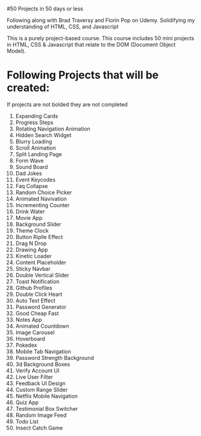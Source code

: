 #50 Projects in 50 days or less
<p>Following along with Brad Traversy and Florin Pop on Udemy. Solidifying my understanding of HTML, CSS, and Javascript</p>
<p>This is a purely project-based course. This course includes 50 mini projects in HTML, CSS & Javascript that relate to the DOM (Document Object Model). 

# Following Projects that will be created:
<p>If projects are not bolded they are not completed</p>
<ol>
  <li>Expanding Cards</li>
  <li>Progress Steps </li>
  <li>Rotating Navigation Animation</li>
  <li>Hidden Search Widget</li>
  <li>Blurry Loading</li>
  <li>Scroll Animation</li>
  <li>Split Landing Page</li>
  <li>Form Wave</li>
  <li>Sound Board</li>
  <li>Dad Jokes</li>
  <li>Event Keycodes</li>
  <li>Faq Collapse</li>
  <li>Random Choice Picker</li>
  <li>Animated Navivation</li>
  <li>Incrementing Counter</li>
  <li>Drink Water</li>
  <li>Movie App</li>
  <li>Background Slider</li>
  <li>Theme Clock</li>
  <li>Button Riplle Effect</li>
  <li>Drag N Drop</li>
  <li>Drawing App</li>
  <li>Kinetic Loader</li>
  <li>Content Placeholder</li>
  <li>Sticky Navbar</li>
  <li>Double Vertical Slider</li>
  <li>Toast Notification</li>
  <li>Github Profiles</li>
  <li>Double Click Heart</li>
  <li>Auto Text Effect</li>
  <li>Password Generator</li>
  <li>Good Cheap Fast</li>
  <li>Notes App</li>
  <li>Animated Countdown</li>
  <li>Image Carousel</li>
  <li>Hoverboard</li>
  <li>Pokedex</li>
  <li>Mobile Tab Navigation</li>
  <li>Password Strength Background</li>
  <li>3d Background Boxes</li>
  <li>Verify Account UI</li>
  <li>Live User Filter</li>
  <li>Feedback UI Design</li>
  <li>Custom Range Slider</li>
  <li>Netflix Mobile Navigation</li>
  <li>Quiz App</li>
  <li>Testimonial Box Switcher</li>
  <li>Random Image Feed</li> 
  <li>Todo List</li> 
  <li>Insect Catch Game</li> 
</ol>
